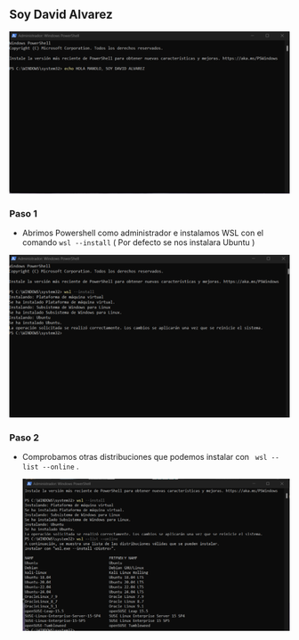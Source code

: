 ## Soy David Alvarez

![Soy david](images/SOYDAVIDCAP1.png)


### Paso 1 
- Abrimos Powershell como administrador e instalamos WSL con el comando  ` wsl --install `  ( Por defecto se nos instalara Ubuntu )
  
 ![Instalacion WSL](images/ubuntuinstalado.png)


### Paso 2 
- Comprobamos otras distribuciones que podemos instalar con ` wsl --list --online` .

  ![Distribuciones](images/distribuciones.png)
